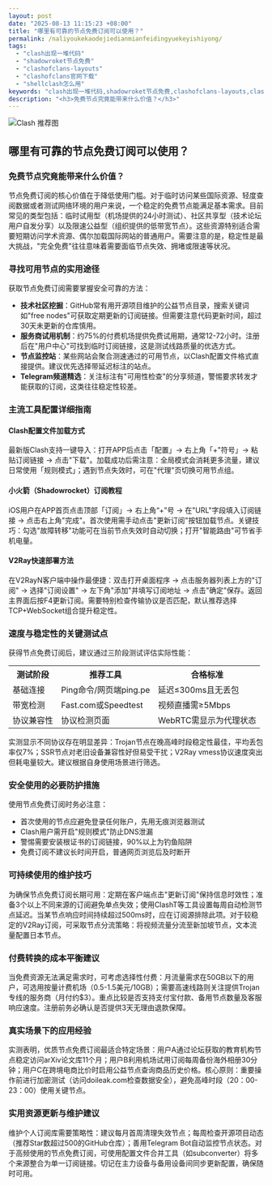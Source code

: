 ```yaml
---
layout: post
date: "2025-08-13 11:15:23 +08:00"
title: "哪里有可靠的节点免费订阅可以使用？"
permalink: /naliyoukekaodejiedianmianfeidingyuekeyishiyong/
tags:
  - "clash出现一堆代码"
  - "shadowroket节点免费"
  - "clashofclans-layouts"
  - "clashofclans官网下载"
  - "shellclash怎么用"
keywords: "clash出现一堆代码,shadowroket节点免费,clashofclans-layouts,clashofclans官网下载,shellclash怎么用"
description: "<h3>免费节点究竟能带来什么价值？</h3>"
---
```


![Clash 推荐图](https://clashjd.github.io/assets/img/六月一个月的机场订阅.png)

## 哪里有可靠的节点免费订阅可以使用？

<h3>免费节点究竟能带来什么价值？</h3>
<p>节点免费订阅的核心价值在于降低使用门槛。对于临时访问某些国际资源、轻度查阅数据或者测试网络环境的用户来说，一个稳定的免费节点能满足基本需求。目前常见的类型包括：临时试用型（机场提供的24小时测试）、社区共享型（技术论坛用户自发分享）以及限速公益型（组织提供的低带宽节点）。这些资源特别适合需要短期访问学术资源、偶尔加载国际网站的普通用户。需要注意的是，稳定性是最大挑战，"完全免费"往往意味着需要面临节点失效、拥堵或限速等状况。</p>
<h3>寻找可用节点的实用途径</h3>
<p>获取节点免费订阅需要掌握安全可靠的方法：</p>
<ul>
<li><strong>技术社区挖掘</strong>：GitHub常有用开源项目维护的公益节点目录，搜索关键词如"free nodes"可获取定期更新的订阅链接。但需要注意代码更新时间，超过30天未更新的仓库慎用。</li>
<li><strong>服务商试用机制</strong>：约75%的付费机场提供免费试用期，通常12-72小时。注册后在"用户中心"可找到临时订阅链接，这是测试线路质量的优选方式。</li>
<li><strong>节点监控站</strong>：某些网站会聚合测速通过的可用节点，以Clash配置文件格式直接提供。建议优先选择带延迟标注的站点。</li>
<li><strong>Telegram频道精选</strong>：关注标注有"可用性检查"的分享频道，警惕要求转发才能获取的订阅，这类往往稳定性较差。</li>
</ul>
<h3>主流工具配置详细指南</h3>
<h4>Clash配置文件加载方式</h4>
<p>最新版Clash支持一键导入：打开APP后点击「配置」→ 右上角「+"符号」→ 粘贴订阅链接 → 点击"下载"。加载成功后需注意：全局模式会消耗更多流量，建议日常使用「规则模式」；遇到节点失效时，可在"代理"页切换可用节点组。</p>
<h4>小火箭（Shadowrocket）订阅教程</h4>
<p>iOS用户在APP首页点击顶部「订阅」→ 右上角“+”号 → 在"URL"字段填入订阅链接 → 点击右上角"完成"。首次使用需手动点击"更新订阅"按钮加载节点。关键技巧：勾选"故障转移"功能可在当前节点失效时自动切换；打开"智能路由"可节省手机电量。</p>
<h4>V2Ray快速部署方法</h4>
<p>在V2RayN客户端中操作最便捷：双击打开桌面程序 → 点击服务器列表上方的"订阅" → 选择"订阅设置" → 左下角"添加"并填写订阅地址 → 点击"确定"保存。返回主界面后按F4更新订阅。需要特别检查传输协议是否匹配，默认推荐选择TCP+WebSocket组合提升稳定性。</p>
<h3>速度与稳定性的关键测试点</h3>
<p>获得节点免费订阅后，建议通过三阶段测试评估实际性能：</p>
<table>
<tr>
<th>测试阶段</th>
<th>推荐工具</th>
<th>合格标准</th>
</tr>
<tr>
<td>基础连接</td>
<td>Ping命令/网页端ping.pe</td>
<td>延迟≤300ms且无丢包</td>
</tr>
<tr>
<td>带宽检测</td>
<td>Fast.com或Speedtest</td>
<td>视频直播需≥5Mbps</td>
</tr>
<tr>
<td>协议兼容性</td>
<td>协议检测页面</td>
<td>WebRTC需显示为代理状态</td>
</tr>
</table>
<p>实测显示不同协议存在明显差异：Trojan节点在晚高峰时段稳定性最佳，平均丢包率仅7%；SSR节点对老旧设备兼容性好但易受干扰；V2Ray vmess协议速度突出但耗电量较大。建议根据自身使用场景进行筛选。</p>
<h3>安全使用的必要防护措施</h3>
<p>使用节点免费订阅时务必注意：</p>
<ul>
<li>首次使用的节点应避免登录任何账户，先用无痕浏览器测试</li>
<li>Clash用户需开启"规则模式"防止DNS泄漏</li>
<li>警惕需要安装根证书的订阅链接，90%以上为钓鱼陷阱</li>
<li>免费订阅不建议长时间开启，普通网页浏览后及时断开</li>
</ul>
<h3>可持续使用的维护技巧</h3>
<p>为确保节点免费订阅长期可用：定期在客户端点击"更新订阅"保持信息时效性；准备3个以上不同来源的订阅避免单点失效；使用ClashT等工具设置每周自动检测节点延迟。当某节点响应时间持续超过500ms时，应在订阅源排除此项。对于较稳定的V2Ray订阅，可采取节点分流策略：将视频流量分流至新加坡节点，文本流量配置日本节点。</p>
<h3>付费转换的成本平衡建议</h3>
<p>当免费资源无法满足需求时，可考虑选择性付费：月流量需求在50GB以下的用户，可选用按量计费机场（0.5-1.5美元/10GB）；需要高速线路则关注提供Trojan专线的服务商（月付约$3）。重点比较是否支持支付宝付款、备用节点数量及客服响应速度。注册前务必确认是否提供3天无理由退款保障。</p>
<h3>真实场景下的应用经验</h3>
<p>实测表明，优质节点免费订阅最适合特定场景：用户A通过论坛获取的教育机构节点稳定访问arXiv论文库11个月；用户B利用机场试用订阅每周备份海外相册30分钟；用户C在跨境电商比价时启用公益节点查询商品历史价格。核心原则：重要操作前进行加密测试（访问doileak.com检查数据安全），避免高峰时段（20：00-23：00）使用关键节点。</p>
<h3>实用资源更新与维护建议</h3>
<p>维护个人订阅库需要策略性：建议每月首周清理失效节点；每周检查开源项目动态（推荐Star数超过500的GitHub仓库）；善用Telegram Bot自动监控节点状态。对于高频使用的节点免费订阅，可使用配置文件合并工具（如subconverter）将多个来源整合为单一订阅链接。切记在主力设备与备用设备间同步更新配置，确保随时可用。</p>